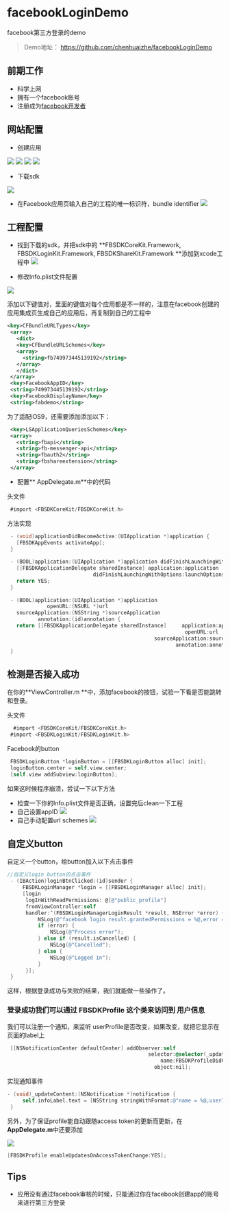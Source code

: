 # facebookLoginDemo
facebook第三方登录的demo
>Demo地址： https://github.com/chenhuaizhe/facebookLoginDemo

## 前期工作

- 科学上网
- 拥有一个facebook账号
- 注册成为[facebook开发者](https://developers.facebook.com/)

## 网站配置

- 创建应用


![](http://upload-images.jianshu.io/upload_images/530099-85eccd1c165704bf.png?imageMogr2/auto-orient/strip%7CimageView2/2/w/1240)
![](https://cdn-images-1.medium.com/max/800/1*o9ru8EYmjJ6k1Y11zVf9eg.png)
![](https://cdn-images-1.medium.com/max/800/1*GKh_hnH8xEGUCKdtkfsPQA.png)
![](https://cdn-images-1.medium.com/max/800/1*wqqj43klsnvCb7rGSEYYLQ.png)

- 下载sdk

![](https://cdn-images-1.medium.com/max/800/1*sMguPMdAU_atwdx55Fo82A.png)

- 在Facebook应用页输入自己的工程的唯一标识符，bundle identifier
![](https://cdn-images-1.medium.com/max/800/1*fcXQRo7VNpcpeQj1i466GA.png)

## 工程配置

- 找到下载的sdk，并把sdk中的 **FBSDKCoreKit.Framework, FBSDKLoginKit.Framework, FBSDKShareKit.Framework **添加到xcode工程中
![](https://cdn-images-1.medium.com/max/800/1*bx9AsrEK20S23ljgMToo3Q.png)

- 修改Info.plist文件配置

![](https://cdn-images-1.medium.com/max/800/1*EwH-RsXCdgu8gyfbFcGbbw.png)

添加以下键值对，里面的键值对每个应用都是不一样的，注意在facebook创建的应用集成页生成自己的应用后，再复制到自己的工程中
```xml
<key>CFBundleURLTypes</key>
 <array>
   <dict>
   <key>CFBundleURLSchemes</key>
   <array>
     <string>fb749973445139192</string>
   </array>
   </dict>
 </array>
 <key>FacebookAppID</key>
 <string>749973445139192</string>
 <key>FacebookDisplayName</key>
 <string>fabdemo</string>
```

为了适配iOS9，还需要添加添加以下：
```xml
 <key>LSApplicationQueriesSchemes</key>
 <array>
   <string>fbapi</string>
   <string>fb-messenger-api</string>
   <string>fbauth2</string>
   <string>fbshareextension</string>
 </array>
```
- 配置** AppDelegate.m**中的代码

头文件
```objective-c
 #import <FBSDKCoreKit/FBSDKCoreKit.h>
```
方法实现
```objective-c
 - (void)applicationDidBecomeActive:(UIApplication *)application {
   [FBSDKAppEvents activateApp];
 }
 
 - (BOOL)application:(UIApplication *)application didFinishLaunchingWithOptions:(NSDictionary *)launchOptions {
   [[FBSDKApplicationDelegate sharedInstance] application:application
                            didFinishLaunchingWithOptions:launchOptions];
   return YES;
 }
 
 - (BOOL)application:(UIApplication *)application
             openURL:(NSURL *)url
   sourceApplication:(NSString *)sourceApplication
          annotation:(id)annotation {
   return [[FBSDKApplicationDelegate sharedInstance]     application:application
                                                          openURL:url
                                                sourceApplication:sourceApplication
                                                       annotation:annotation];
 }
```

## 检测是否接入成功
在你的**ViewController.m **中，添加facebook的按钮，试验一下看是否能跳转和登录。

头文件
```objective-c
  #import <FBSDKCoreKit/FBSDKCoreKit.h>
 #import <FBSDKLoginKit/FBSDKLoginKit.h>
```
Facebook的button

```objective-c
 FBSDKLoginButton *loginButton = [[FBSDKLoginButton alloc] init];
 loginButton.center = self.view.center;
 [self.view addSubview:loginButton];
```

如果这时候程序崩溃，尝试一下以下方法
- 检查一下你的Info.plist文件是否正确，设置完后clean一下工程
- 自己设置appID 
![](https://cdn-images-1.medium.com/max/800/1*PG3iczDI-Kvfb8nUf1QnNA.png)
- 自己手动配置url schemes 
![](https://cdn-images-1.medium.com/max/800/1*03rFMx6om9uwhB9n1SshHA.png)

## 自定义button
自定义一个button，给button加入以下点击事件

```objective-c
//自定义login button的点击事件
 - (IBAction)loginBtnClicked:(id)sender {
     FBSDKLoginManager *login = [[FBSDKLoginManager alloc] init];
     [login
      logInWithReadPermissions: @[@"public_profile"]
      fromViewController:self
      handler:^(FBSDKLoginManagerLoginResult *result, NSError *error) {
          NSLog(@"facebook login result.grantedPermissions = %@,error = %@",result.grantedPermissions,error);
          if (error) {
              NSLog(@"Process error");
          } else if (result.isCancelled) {
              NSLog(@"Cancelled");
          } else {
              NSLog(@"Logged in");
          }
      }];
 }
```
 
这样，根据登录成功与失败的结果，我们就能做一些操作了。

### 登录成功我们可以通过 FBSDKProfile 这个类来访问到 用户信息
我们可以注册一个通知，来监听 userProfile是否改变，如果改变，就把它显示在页面的label上

```objective-c
 [[NSNotificationCenter defaultCenter] addObserver:self
                                              selector:@selector(_updateContent:)
                                                  name:FBSDKProfileDidChangeNotification
                                                object:nil];
```
实现通知事件

```objective-c
- (void)_updateContent:(NSNotification *)notification {
     self.infoLabel.text = [NSString stringWithFormat:@"name = %@,userID = %@",[FBSDKProfile currentProfile].name,[FBSDKProfile currentProfile].userID];
 }
```

另外，为了保证profile能自动跟随access token的更新而更新，在**AppDelegate.m**中还要添加

![](https://cdn-images-1.medium.com/max/800/1*w-K_t_ANgmnADAlKRVTtMQ.png)

```objective-c
[FBSDKProfile enableUpdatesOnAccessTokenChange:YES];
```

## Tips
- 应用没有通过facebook审核的时候，只能通过你在facebook创建app的账号来进行第三方登录


